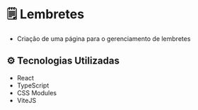 # 🗒️ Lembretes

- Criação de uma página para o gerenciamento de lembretes

## ⚙️ Tecnologias Utilizadas

- React
- TypeScript
- CSS Modules
- ViteJS

